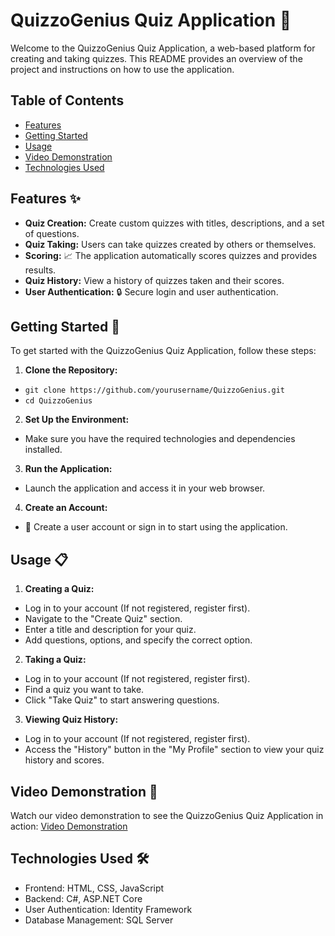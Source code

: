 # QuizzoGenius Quiz Application 🚀

Welcome to the QuizzoGenius Quiz Application, a web-based platform for creating and taking quizzes. This README provides an overview of the project and instructions on how to use the application.

## Table of Contents

- [Features](#features)
- [Getting Started](#getting-started)
- [Usage](#usage)
- [Video Demonstration](#video-demonstration)
- [Technologies Used](#technologies-used)

## Features ✨

- **Quiz Creation:** Create custom quizzes with titles, descriptions, and a set of questions.
- **Quiz Taking:** Users can take quizzes created by others or themselves.
- **Scoring:** 📈 The application automatically scores quizzes and provides results.
- **Quiz History:** View a history of quizzes taken and their scores.
- **User Authentication:** 🔒 Secure login and user authentication.

## Getting Started 🚀

To get started with the QuizzoGenius Quiz Application, follow these steps:

1. **Clone the Repository:**

- `git clone https://github.com/yourusername/QuizzoGenius.git`
- `cd QuizzoGenius`

2. **Set Up the Environment:**

- Make sure you have the required technologies and dependencies installed.

3. **Run the Application:**

- Launch the application and access it in your web browser.

4. **Create an Account:**

- 🚀 Create a user account or sign in to start using the application.

## Usage 📋

1. **Creating a Quiz:**

- Log in to your account (If not registered, register first).
- Navigate to the "Create Quiz" section.
- Enter a title and description for your quiz.
- Add questions, options, and specify the correct option.

2. **Taking a Quiz:**

- Log in to your account (If not registered, register first).
- Find a quiz you want to take.
- Click "Take Quiz" to start answering questions.

3. **Viewing Quiz History:**

- Log in to your account (If not registered, register first).
- Access the "History" button in the "My Profile" section to view your quiz history and scores.

## Video Demonstration 🎥

Watch our video demonstration to see the QuizzoGenius Quiz Application in action:
[Video Demonstration](https://drive.google.com/file/d/1rtL95avfBmue4l-iowCLXvWLNdDEmBQj/view?usp=drive_link)

## Technologies Used 🛠️

- Frontend: HTML, CSS, JavaScript
- Backend: C#, ASP.NET Core
- User Authentication: Identity Framework
- Database Management: SQL Server
